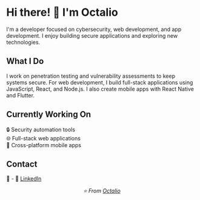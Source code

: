 # Hi there! 👋 I'm Octalio

I'm a developer focused on cybersecurity, web development, and app development. I enjoy building secure applications and exploring new technologies.

## What I Do

I work on penetration testing and vulnerability assessments to keep systems secure. For web development, I build full-stack applications using JavaScript, React, and Node.js. I also create mobile apps with React Native and Flutter.

## Currently Working On

🔒 Security automation tools  
🌐 Full-stack web applications  
📱 Cross-platform mobile apps

## Contact

📧 -
💼 [LinkedIn](https://linkedin.com/in/oct4)

<div align="center">
  <i>⭐ From <a href="https://github.com/xctalio">Octalio</a></i>
</div>
